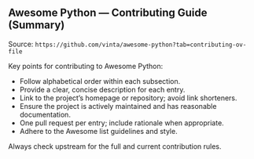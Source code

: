 ## Awesome Python — Contributing Guide (Summary)

Source: `https://github.com/vinta/awesome-python?tab=contributing-ov-file`

Key points for contributing to Awesome Python:
- Follow alphabetical order within each subsection.
- Provide a clear, concise description for each entry.
- Link to the project’s homepage or repository; avoid link shorteners.
- Ensure the project is actively maintained and has reasonable documentation.
- One pull request per entry; include rationale when appropriate.
- Adhere to the Awesome list guidelines and style.

Always check upstream for the full and current contribution rules.


